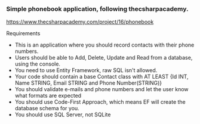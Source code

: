 ### Simple phonebook application, following thecsharpacademy. 
https://www.thecsharpacademy.com/project/16/phonebook

Requirements
- This is an application where you should record contacts with their phone numbers.
- Users should be able to Add, Delete, Update and Read from a database, using the console.
- You need to use Entity Framework, raw SQL isn't allowed.
- Your code should contain a base Contact class with AT LEAST {Id INT, Name STRING, Email STRING and Phone Number(STRING)}
- You should validate e-mails and phone numbers and let the user know what formats are expected
- You should use Code-First Approach, which means EF will create the database schema for you.
- You should use SQL Server, not SQLite
